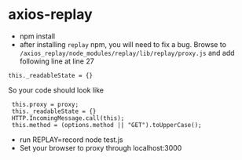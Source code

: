 # axios-replay

- npm install
- after installing `replay` npm, you will need to fix a bug. Browse to `/axios_replay/node_modules/replay/lib/replay/proxy.js` and add following line at line 27

```
this._readableState = {}

```

So your code should look like

```
 this.proxy = proxy;
 this._readableState = {}
 HTTP.IncomingMessage.call(this);
 this.method = (options.method || "GET").toUpperCase();
```


- run REPLAY=record node test.js
- Set your browser to proxy through localhost:3000